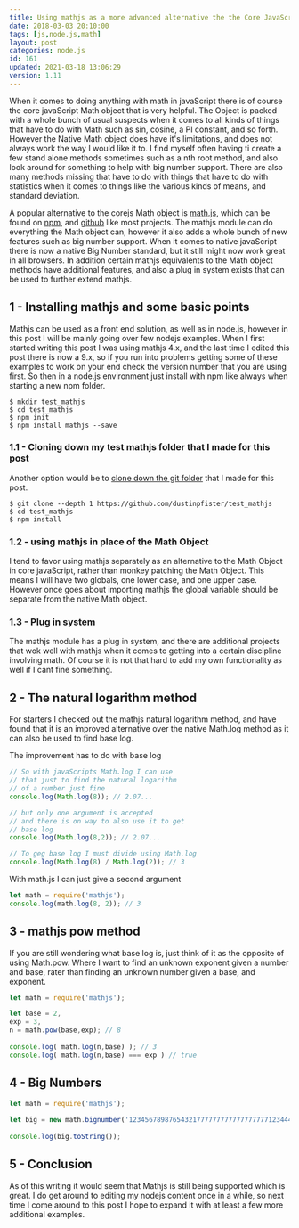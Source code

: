 ```yaml
---
title: Using mathjs as a more advanced alternative the the Core JavaScript Math Object
date: 2018-03-03 20:10:00
tags: [js,node.js,math]
layout: post
categories: node.js
id: 161
updated: 2021-03-18 13:06:29
version: 1.11
---
```


When it comes to doing anything with math in javaScript there is of course the core javaScript Math object that is very helpful. The Object is packed with a whole bunch of usual suspects when it comes to all kinds of things that have to do with Math such as sin, cosine, a PI constant, and so forth. However the Native Math object does have it's limitations, and does not always work the way I would like it to. I find myself often having ti create a few stand alone methods sometimes such as a nth root method, and also look around for something to help with big number support. There are also many methods missing that have to do with things that have to do with statistics when it comes to things like the various kinds of means, and standard deviation.

A popular alternative to the corejs Math object is [math.js](http://mathjs.org/), which can be found on [npm](https://www.npmjs.com/package/mathjs), and [github](https://github.com/josdejong/mathjs) like most projects. The mathjs module can do everything the Math object can, however it also adds a whole bunch of new features such as big number support. When it comes to native javaScript there is now a native Big Number standard, but it still might now work great in all browsers. In addition certain mathjs equivalents to the Math object methods have additional features, and also a plug in system exists that can be used to further extend mathjs.

<!-- more -->

## 1 - Installing mathjs and some basic points

Mathjs can be used as a front end solution, as well as in node.js, however in this post I will be mainly going over  few nodejs examples. When I first started writing this post I was using mathjs 4.x, and the last time I edited this post there is now a 9.x, so if you run into problems getting some of these examples to work on your end check the version number that you are using first. So then in a node.js environment just install with npm like always when starting a new npm folder.

```
$ mkdir test_mathjs
$ cd test_mathjs
$ npm init
$ npm install mathjs --save
```

### 1.1 - Cloning down my test mathjs folder that I made for this post

Another option would be to [clone down the git folder](https://github.com/dustinpfister/test_mathjs) that I made for this post.

```
$ git clone --depth 1 https://github.com/dustinpfister/test_mathjs
$ cd test_mathjs
$ npm install
```


### 1.2 - using mathjs in place of the Math Object

I tend to favor using mathjs separately as an alternative to the Math Object in core javaScript, rather than monkey patching the Math Object. This means I will have two globals, one lower case, and one upper case. However once goes about importing mathjs the global variable should be separate from the native Math object.

### 1.3 - Plug in system

The mathjs module has a plug in system, and there are additional projects that wok well with mathjs when it comes to getting into a certain discipline involving math. Of course it is not that hard to add my own functionality as well if I cant fine something.

## 2 - The natural logarithm method

For starters I checked out the mathjs natural logarithm method, and have found that it is an improved alternative over the native Math.log method as it can also be used to find base log.

The improvement has to do with base log

```js
// So with javaScripts Math.log I can use
// that just to find the natural logarithm
// of a number just fine
console.log(Math.log(8)); // 2.07...

// but only one argument is accepted
// and there is on way to also use it to get
// base log
console.log(Math.log(8,2)); // 2.07...

// To geg base log I must divide using Math.log
console.log(Math.log(8) / Math.log(2)); // 3
```

With math.js I can just give a second argument

```js
let math = require('mathjs');
console.log(math.log(8, 2)); // 3
```

## 3 - mathjs pow method

If you are still wondering what base log is, just think of it as the opposite of using Math.pow. Where I want to find an unknown exponent given a number and base, rater than finding an unknown number given a base, and exponent.

```js
let math = require('mathjs');

let base = 2,
exp = 3,
n = math.pow(base,exp); // 8
 
console.log( math.log(n,base) ); // 3
console.log( math.log(n,base) === exp ) // true
```

## 4 - Big Numbers

```js
let math = require('mathjs');
 
let big = new math.bignumber('123456789876543217777777777777777771234444555666123');
 
console.log(big.toString());
```

## 5 - Conclusion

As of this writing it would seem that Mathjs is still being supported which is great. I do get around to editing my nodejs content once in a while, so next time I come around to this post I hope to expand it with at least a few more additional examples.

